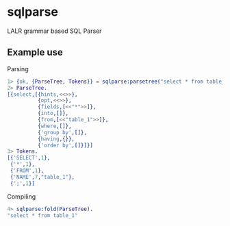 sqlparse
========

LALR grammar based SQL Parser

Example use
-----------
Parsing
````erlang
1> {ok, {ParseTree, Tokens}} = sqlparse:parsetree("select * from table_1").
2> ParseTree.
[{select,[{hints,<<>>},
          {opt,<<>>},
          {fields,[<<"*">>]},
          {into,[]},
          {from,[<<"table_1">>]},
          {where,[]},
          {'group by',[]},
          {having,{}},
          {'order by',[]}]}]
3> Tokens.
[{'SELECT',1},
 {'*',1},
 {'FROM',1},
 {'NAME',7,"table_1"},
 {';',1}]
````
Compiling
````erlang
4> sqlparse:fold(ParseTree).
"select * from table_1"
````
